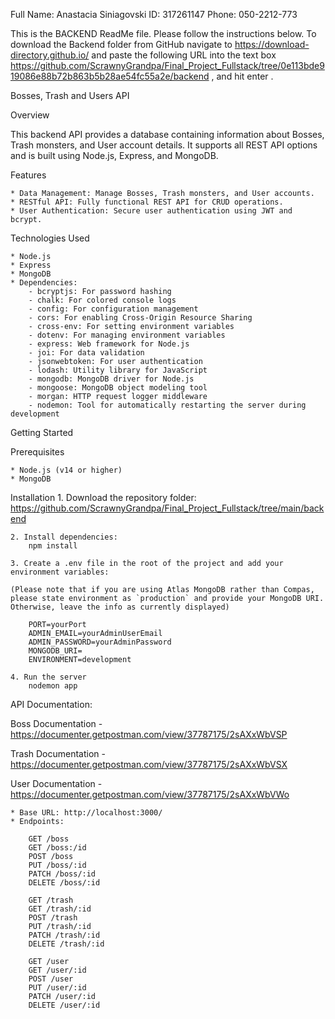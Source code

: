Full Name: Anastacia Siniagovski 
ID: 317261147 
Phone: 050-2212-773

This is the BACKEND ReadMe file. Please follow the instructions below.
To download the Backend folder from GitHub navigate to https://download-directory.github.io/ and paste the following URL into the text box https://github.com/ScrawnyGrandpa/Final_Project_Fullstack/tree/0e113bde919086e88b72b863b5b28ae54fc55a2e/backend , and hit enter .

Bosses, Trash and Users API

Overview

This backend API provides a database containing information about Bosses, Trash monsters, and User account details. It supports all REST API options and is built using Node.js, Express, and MongoDB.

Features

    * Data Management: Manage Bosses, Trash monsters, and User accounts.
    * RESTful API: Fully functional REST API for CRUD operations.
    * User Authentication: Secure user authentication using JWT and bcrypt.

Technologies Used

    * Node.js
    * Express
    * MongoDB
    * Dependencies:
        - bcryptjs: For password hashing
        - chalk: For colored console logs
        - config: For configuration management
        - cors: For enabling Cross-Origin Resource Sharing
        - cross-env: For setting environment variables
        - dotenv: For managing environment variables
        - express: Web framework for Node.js
        - joi: For data validation
        - jsonwebtoken: For user authentication
        - lodash: Utility library for JavaScript
        - mongodb: MongoDB driver for Node.js
        - mongoose: MongoDB object modeling tool
        - morgan: HTTP request logger middleware
        - nodemon: Tool for automatically restarting the server during development

Getting Started

Prerequisites

    * Node.js (v14 or higher)
    * MongoDB

Installation
    1. Download the repository folder:
        https://github.com/ScrawnyGrandpa/Final_Project_Fullstack/tree/main/backend

    2. Install dependencies:
        npm install

    3. Create a .env file in the root of the project and add your environment variables:

    (Please note that if you are using Atlas MongoDB rather than Compas, please state environment as `production` and provide your MongoDB URI. Otherwise, leave the info as currently displayed) 

        PORT=yourPort
        ADMIN_EMAIL=yourAdminUserEmail
        ADMIN_PASSWORD=yourAdminPassword
        MONGODB_URI=
        ENVIRONMENT=development

    4. Run the server
        nodemon app

API Documentation:

Boss Documentation - https://documenter.getpostman.com/view/37787175/2sAXxWbVSP

Trash Documentation - https://documenter.getpostman.com/view/37787175/2sAXxWbVSX

User Documentation - https://documenter.getpostman.com/view/37787175/2sAXxWbVWo

    * Base URL: http://localhost:3000/
    * Endpoints:

        GET /boss
        GET /boss:/id
        POST /boss
        PUT /boss/:id
        PATCH /boss/:id
        DELETE /boss/:id

        GET /trash
        GET /trash/:id
        POST /trash
        PUT /trash/:id
        PATCH /trash/:id
        DELETE /trash/:id

        GET /user
        GET /user/:id
        POST /user
        PUT /user/:id
        PATCH /user/:id
        DELETE /user/:id